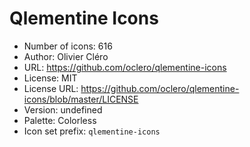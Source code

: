 # Qlementine Icons

- Number of icons: 616
- Author: Olivier Cléro
- URL: https://github.com/oclero/qlementine-icons
- License: MIT
- License URL: https://github.com/oclero/qlementine-icons/blob/master/LICENSE
- Version: undefined
- Palette: Colorless
- Icon set prefix: `qlementine-icons`
